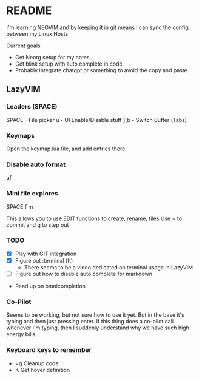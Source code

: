 # README

I'm learning NEOVIM and by keeping it in git means I can sync the config between
my Linux Hosts

Current goals

- Get Neorg setup for my notes
- Get blink setup with auto complete in code
- Probably integrate chatgpt or something to avoid the copy and paste

## LazyVIM

### Leaders (SPACE)

SPACE - File picker
u - UI Enable/Disable stuff
][b - Switch Buffer (Tabs)

### Keymaps

Open the keymap.lua file, and add entries there

### Disable auto format

<leader>uf

### Mini file explores

SPACE f m

This allows you to use EDIT functions to create, rename, files
Use = to commit and q to step out

### TODO

- [x] Play with GIT integration
- [x] Figure out :terminal (ft)
  - There seems to be a video dedicated on terminal usage in LazyVIM
- [ ] Figure out how to disable auto complete for markdown
- Read up on omnicompletion

### Co-Pilot

Seems to be working, but not sure how to use it yet. But in the base it's typing
and then just pressing enter. If this thing does a co-pilot call whenever I'm
typing, then I suddenly understand why we have such high energy bills.

### Keyboard keys to remember

- =g Cleanup code
- K Get hover definition
